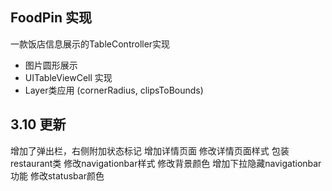 ## FoodPin 实现

一款饭店信息展示的TableController实现

* 图片圆形展示
* UITableViewCell 实现
* Layer类应用  (cornerRadius, clipsToBounds)

## 3.10 更新

增加了弹出栏，右侧附加状态标记
增加详情页面
修改详情页面样式
包装restaurant类
修改navigationbar样式
修改背景颜色
增加下拉隐藏navigationbar功能
修改statusbar颜色